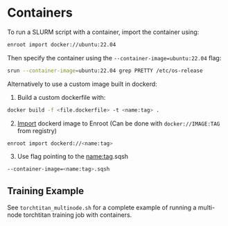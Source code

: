 # Containers

To run a SLURM script with a container, import the container using:

```bash
enroot import docker://ubuntu:22.04
```

Then specify the container using the `--container-image=ubuntu:22.04` flag:

```bash
srun --container-image=ubuntu:22.04 grep PRETTY /etc/os-release
```

Alternatively to use a custom image built in dockerd:

1. Build a custom dockerfile with:

```bash
docker build -f <file.dockerfile> -t <name:tag> .
```

2. [Import](https://github.com/NVIDIA/enroot/blob/master/doc/cmd/import.md) dockerd image to Enroot (Can be done with `docker://IMAGE:TAG` from registry)

```bash
enroot import dockerd://<name:tag>
```

3. Use flag pointing to the <name:tag>.sqsh

```bash
--container-image=<name:tag>.sqsh
```

## Training Example

See `torchtitan_multinode.sh` for a complete example of running a multi-node torchtitan training job with containers.
